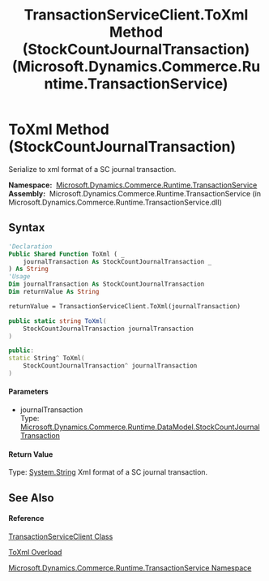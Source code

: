 ﻿---
title: TransactionServiceClient.ToXml Method (StockCountJournalTransaction) (Microsoft.Dynamics.Commerce.Runtime.TransactionService)
TOCTitle: ToXml Method (StockCountJournalTransaction)
ms:assetid: M:Microsoft.Dynamics.Commerce.Runtime.TransactionService.TransactionServiceClient.ToXml(Microsoft.Dynamics.Commerce.Runtime.DataModel.StockCountJournalTransaction)
ms:mtpsurl: https://technet.microsoft.com/en-us/library/microsoft.dynamics.commerce.runtime.transactionservice.transactionserviceclient.toxml(v=AX.60)
ms:contentKeyID: 62210403
ms.date: 05/18/2015
mtps_version: v=AX.60
dev_langs:
- vb
- csharp
- c++
---

# ToXml Method (StockCountJournalTransaction)

Serialize to xml format of a SC journal transaction.

**Namespace:**  [Microsoft.Dynamics.Commerce.Runtime.TransactionService](microsoft-dynamics-commerce-runtime-transactionservice-namespace.md)  
**Assembly:**  Microsoft.Dynamics.Commerce.Runtime.TransactionService (in Microsoft.Dynamics.Commerce.Runtime.TransactionService.dll)

## Syntax

``` vb
'Declaration
Public Shared Function ToXml ( _
    journalTransaction As StockCountJournalTransaction _
) As String
'Usage
Dim journalTransaction As StockCountJournalTransaction
Dim returnValue As String

returnValue = TransactionServiceClient.ToXml(journalTransaction)
```

``` csharp
public static string ToXml(
    StockCountJournalTransaction journalTransaction
)
```

``` c++
public:
static String^ ToXml(
    StockCountJournalTransaction^ journalTransaction
)
```

#### Parameters

  - journalTransaction  
    Type: [Microsoft.Dynamics.Commerce.Runtime.DataModel.StockCountJournalTransaction](stockcountjournaltransaction-class-microsoft-dynamics-commerce-runtime-datamodel.md)  

#### Return Value

Type: [System.String](https://technet.microsoft.com/en-us/library/s1wwdcbf\(v=ax.60\))  
Xml format of a SC journal transaction.  

## See Also

#### Reference

[TransactionServiceClient Class](transactionserviceclient-class-microsoft-dynamics-commerce-runtime-transactionservice.md)

[ToXml Overload](transactionserviceclient-toxml-method-microsoft-dynamics-commerce-runtime-transactionservice.md)

[Microsoft.Dynamics.Commerce.Runtime.TransactionService Namespace](microsoft-dynamics-commerce-runtime-transactionservice-namespace.md)

